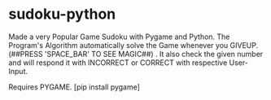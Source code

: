# sudoku-python
Made a very Popular Game Sudoku with Pygame and Python. The Program's Algorithm automatically solve the Game whenever you GIVEUP.(##PRESS 'SPACE_BAR' TO SEE MAGIC##) . It also check the given number and will respond it with INCORRECT or CORRECT with respective User-Input.

Requires PYGAME. [pip install pygame]

